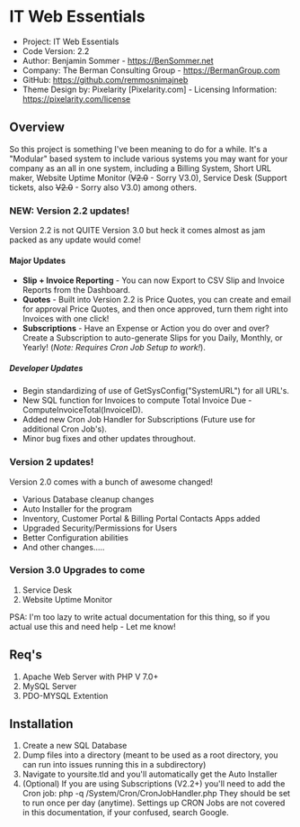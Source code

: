 
# IT Web Essentials

- Project: IT Web Essentials
- Code Version: 2.2
- Author: Benjamin Sommer - https://BenSommer.net
- Company: The Berman Consulting Group - https://BermanGroup.com
- GitHub: https://github.com/remmosnimajneb
- Theme Design by: Pixelarity [Pixelarity.com] - Licensing Information: https://pixelarity.com/license

## Overview

So this project is something I've been meaning to do for a while. It's a "Modular" based system to include various systems you may want for your company as an all in one system, including a Billing System, Short URL maker, Website Uptime Monitor (~~V2.0~~ - Sorry V3.0), Service Desk (Support tickets, also ~~V2.0~~ - Sorry also V3.0) among others.

### NEW: Version 2.2 updates!
Version 2.2 is not QUITE Version 3.0 but heck it comes almost as jam packed as any update would come!

#### Major Updates

 - **Slip + Invoice Reporting** - You can now Export to CSV Slip and Invoice Reports from the Dashboard.
 - **Quotes** - Built into Version 2.2 is Price Quotes, you can create and email for approval Price Quotes, and then once approved, turn them right into Invoices with one click!
 - **Subscriptions** - Have an Expense or Action you do over and over? Create a Subscription to auto-generate Slips for you Daily, Monthly, or Yearly! (*Note: Requires Cron Job Setup to work!*).
 
##### Developer Updates
- Begin standardizing of use of GetSysConfig("SystemURL") for all URL's.
- New SQL function for Invoices to compute Total Invoice Due - ComputeInvoiceTotal(InvoiceID).
- Added new Cron Job Handler for Subscriptions (Future use for additional Cron Job's).
- Minor bug fixes and other updates throughout.

### Version 2 updates!
Version 2.0 comes with a bunch of awesome changed!
- Various Database cleanup changes
- Auto Installer for the program
- Inventory, Customer Portal & Billing Portal Contacts Apps added
- Upgraded Security/Permissions for Users
- Better Configuration abilities
- And other changes.....

### Version 3.0 Upgrades to come
1. Service Desk
2. Website Uptime Monitor

PSA: I'm too lazy to write actual documentation for this thing, so if you actual use this and need help - Let me know!


## Req's
1. Apache Web Server with PHP V 7.0+
2. MySQL Server
3. PDO-MYSQL Extention

## Installation

1. Create a new SQL Database
2. Dump files into a directory (meant to be used as a root directory, you can run into issues running this in a subdirectory)
3. Navigate to yoursite.tld and you'll automatically get the Auto Installer
4. (Optional) If you are using Subscriptions (V2.2+) you'll need to add the Cron job:
    php -q /System/Cron/CronJobHandler.php
    They should be set to run once per day (anytime).
    Settings up CRON Jobs are not covered in this documentation, if your confused, search Google.
